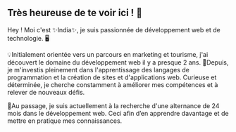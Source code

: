 ## Très heureuse de te voir ici ! 👋

Hey ! Moi c'est ✨India✨, je suis passionnée de développement web et de technologie. 🖥️

💡Initialement orientée vers un parcours en marketing et tourisme, j'ai découvert le domaine du développement web il y a presque 2 ans. 
🚀Depuis, je m'investis pleinement dans l'apprentissage des langages de programmation et la création de sites et d'applications web. Curieuse et déterminée, je cherche constamment à améliorer mes compétences et à relever de nouveaux défis.

🎯Au passage, je suis actuellement à la recherche d'une alternance de 24 mois dans le développement web. Ceci afin d’en apprendre davantage et de mettre en pratique mes connaissances.

